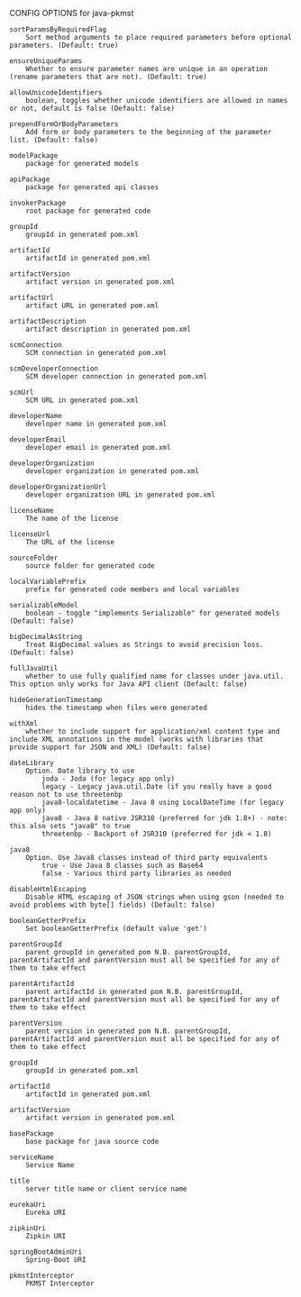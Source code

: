 
CONFIG OPTIONS for java-pkmst

	sortParamsByRequiredFlag
	    Sort method arguments to place required parameters before optional parameters. (Default: true)

	ensureUniqueParams
	    Whether to ensure parameter names are unique in an operation (rename parameters that are not). (Default: true)

	allowUnicodeIdentifiers
	    boolean, toggles whether unicode identifiers are allowed in names or not, default is false (Default: false)

	prependFormOrBodyParameters
	    Add form or body parameters to the beginning of the parameter list. (Default: false)

	modelPackage
	    package for generated models

	apiPackage
	    package for generated api classes

	invokerPackage
	    root package for generated code

	groupId
	    groupId in generated pom.xml

	artifactId
	    artifactId in generated pom.xml

	artifactVersion
	    artifact version in generated pom.xml

	artifactUrl
	    artifact URL in generated pom.xml

	artifactDescription
	    artifact description in generated pom.xml

	scmConnection
	    SCM connection in generated pom.xml

	scmDeveloperConnection
	    SCM developer connection in generated pom.xml

	scmUrl
	    SCM URL in generated pom.xml

	developerName
	    developer name in generated pom.xml

	developerEmail
	    developer email in generated pom.xml

	developerOrganization
	    developer organization in generated pom.xml

	developerOrganizationUrl
	    developer organization URL in generated pom.xml

	licenseName
	    The name of the license

	licenseUrl
	    The URL of the license

	sourceFolder
	    source folder for generated code

	localVariablePrefix
	    prefix for generated code members and local variables

	serializableModel
	    boolean - toggle "implements Serializable" for generated models (Default: false)

	bigDecimalAsString
	    Treat BigDecimal values as Strings to avoid precision loss. (Default: false)

	fullJavaUtil
	    whether to use fully qualified name for classes under java.util. This option only works for Java API client (Default: false)

	hideGenerationTimestamp
	    hides the timestamp when files were generated

	withXml
	    whether to include support for application/xml content type and include XML annotations in the model (works with libraries that provide support for JSON and XML) (Default: false)

	dateLibrary
	    Option. Date library to use
	        joda - Joda (for legacy app only)
	        legacy - Legacy java.util.Date (if you really have a good reason not to use threetenbp
	        java8-localdatetime - Java 8 using LocalDateTime (for legacy app only)
	        java8 - Java 8 native JSR310 (preferred for jdk 1.8+) - note: this also sets "java8" to true
	        threetenbp - Backport of JSR310 (preferred for jdk < 1.8)

	java8
	    Option. Use Java8 classes instead of third party equivalents
	        true - Use Java 8 classes such as Base64
	        false - Various third party libraries as needed

	disableHtmlEscaping
	    Disable HTML escaping of JSON strings when using gson (needed to avoid problems with byte[] fields) (Default: false)

	booleanGetterPrefix
	    Set booleanGetterPrefix (default value 'get')

	parentGroupId
	    parent groupId in generated pom N.B. parentGroupId, parentArtifactId and parentVersion must all be specified for any of them to take effect

	parentArtifactId
	    parent artifactId in generated pom N.B. parentGroupId, parentArtifactId and parentVersion must all be specified for any of them to take effect

	parentVersion
	    parent version in generated pom N.B. parentGroupId, parentArtifactId and parentVersion must all be specified for any of them to take effect

	groupId
	    groupId in generated pom.xml

	artifactId
	    artifactId in generated pom.xml

	artifactVersion
	    artifact version in generated pom.xml

	basePackage
	    base package for java source code

	serviceName
	    Service Name

	title
	    server title name or client service name

	eurekaUri
	    Eureka URI

	zipkinUri
	    Zipkin URI

	springBootAdminUri
	    Spring-Boot URI

	pkmstInterceptor
	    PKMST Interceptor


